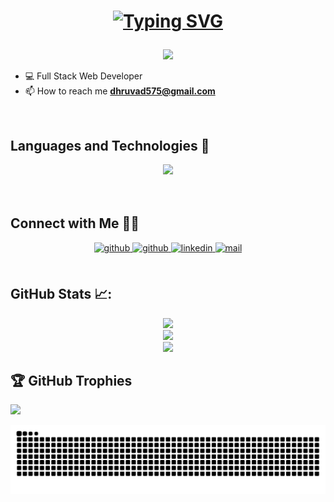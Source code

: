 

<h1 align="center">

  [![Typing SVG](https://readme-typing-svg.demolab.com?font=Fira+Code&weight=600&size=25&pause=1000&color=31E2F7&center=true&vCenter=true&width=435&lines=Hi+%F0%9F%91%8B%2C+I'm+Dhruva_D;A+Full+Stack+Developer)](https://git.io/typing-svg)
</h1>
   <p align='center'> <img src="https://user-images.githubusercontent.com/65854432/131634214-91274d8f-4f2f-4a91-bee8-276f5c3069eb.gif"> </p>



- 💻 Full Stack Web Developer
- 📫 How to reach me **dhruvad575@gmail.com**

<br/>



## Languages and Technologies 🚀
<div align="center">
    <img src="https://skillicons.dev/icons?i=mongodb,firebase,react,nextjs,express,flask,cpp,typescript,java,py,redis" />
</div>


<br/>

<br/>

## Connect with Me 🤝🏻
<div align="center">
<a href="https://github.com/Dhruva-D" target="_blank">
<img src=https://img.shields.io/badge/github-%2324292e.svg?&style=for-the-badge&logo=github&logoColor=white alt=github style="margin-bottom: 5px;" />
</a>
<a href="https://x.com/DhruvaD575" target="_blank">
<img src=https://img.shields.io/badge/X-%2324292e.svg?&style=for-the-badge&logo=x&logoColor=white alt=github style="margin-bottom: 5px;" />
</a>
<a href="https://www.linkedin.com/in/dhruvad18/" target="_blank">
<img src=https://img.shields.io/badge/linkedin-%231E77B5.svg?&style=for-the-badge&logo=linkedin&logoColor=white alt=linkedin style="margin-bottom: 5px;" />
</a>

<a href="mailto:dhruvad575@gmail.com" target="_blank">
<img src=https://img.shields.io/badge/Gmail-D14836?style=for-the-badge&logo=gmail&logoColor=white alt=mail style="margin-bottom: 5px;" />
</a>  
  

</div>  


<br/>

## GitHub Stats 📈:

<div align="center">
<p align="center">

![](https://github-readme-stats.vercel.app/api?username=Dhruva-D&theme=dark&hide_border=true&include_all_commits=false&count_private=false)<br/>
![](https://github-readme-streak-stats.herokuapp.com/?user=Dhruva-D&theme=dark&hide_border=true)<br/>
![](https://github-readme-stats.vercel.app/api/top-langs/?username=Dhruva-D&theme=dark&hide_border=true&include_all_commits=false&count_private=false&layout=compact)

</p>
</div>

## 🏆 GitHub Trophies
![](https://github-profile-trophy.vercel.app/?username=Dhruva-D&theme=default&no-frame=false&no-bg=true&margin-w=4)

<picture>
  <source media="(prefers-color-scheme: dark)" srcset="https://raw.githubusercontent.com/m3hu1/m3hu1/output/github-contribution-grid-snake-dark.svg">
  <source media="(prefers-color-scheme: light)" srcset="https://raw.githubusercontent.com/m3hu1/m3hu1/output/github-contribution-grid-snake.svg">
  <img alt="github contribution grid snake animation" src="https://raw.githubusercontent.com/m3hu1/m3hu1/output/github-contribution-grid-snake.svg">
</picture>
